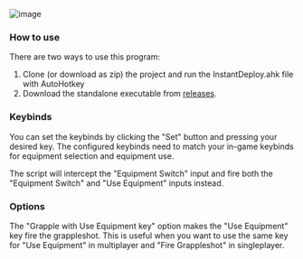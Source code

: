 ![image](https://user-images.githubusercontent.com/30268760/196935754-4eb99a84-e6c5-4ca7-95fe-ca0200f37c15.png)

### How to use
There are two ways to use this program:
1. Clone (or download as zip) the project and run the InstantDeploy.ahk file with AutoHotkey
2. Download the standalone executable from [releases](https://github.com/Kevinvdbij/halo-infinite-instant-deploy/releases).

### Keybinds
You can set the keybinds by clicking the "Set" button and pressing your desired key.
The configured keybinds need to match your in-game keybinds for equipment selection and equipment use.

The script will intercept the "Equipment Switch" input and fire both the "Equipment Switch" and "Use Equipment" inputs instead.

### Options
The "Grapple with Use Equipment key" option makes the "Use Equipment" key fire the grappleshot.
This is useful when you want to use the same key for "Use Equipment" in multiplayer and "Fire Grappleshot" in singleplayer.
